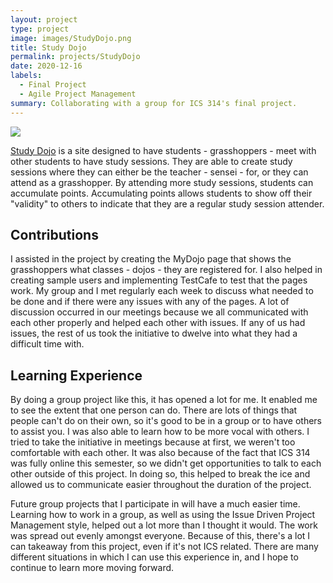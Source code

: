 ```yaml
---
layout: project
type: project
image: images/StudyDojo.png
title: Study Dojo
permalink: projects/StudyDojo
date: 2020-12-16
labels:
  - Final Project
  - Agile Project Management
summary: Collaborating with a group for ICS 314's final project.
---
```


<img class="ui medium right floated rounded image" src="../images/DSC_8994.jpg">

[Study Dojo](https://study-dojo.github.io/) is a site designed to have students - grasshoppers - meet with other students to have study sessions. They are able to create study sessions where they can either be the teacher - sensei - for, or they can attend as a grasshopper. By attending more study sessions, students can accumulate points. Accumulating points allows students to show off their "validity" to others to indicate that they are a regular study session attender.

## Contributions

I assisted in the project by creating the MyDojo page that shows the grasshoppers what classes - dojos - they are registered for. I also helped in creating sample users and implementing TestCafe to test that the pages work. My group and I met regularly each week to discuss what needed to be done and if there were any issues with any of the pages. A lot of discussion occurred in our meetings because we all communicated with each other properly and helped each other with issues. If any of us had issues, the rest of us took the initiative to dwelve into what they had a difficult time with.

## Learning Experience

By doing a group project like this, it has opened a lot for me. It enabled me to see the extent that one person can do. There are lots of things that people can't do on their own, so it's good to be in a group or to have others to assist you. I was also able to learn how to be more vocal with others. I tried to take the initiative in meetings because at first, we weren't too comfortable with each other. It was also because of the fact that ICS 314 was fully online this semester, so we didn't get opportunities to talk to each other outside of this project. In doing so, this helped to break the ice and allowed us to communicate easier throughout the duration of the project.

Future group projects that I participate in will have a much easier time. Learning how to work in a group, as well as using the Issue Driven Project Management style, helped out a lot more than I thought it would. The work was spread out evenly amongst everyone. Because of this, there's a lot I can takeaway from this project, even if it's not ICS related. There are many different situations in which I can use this experience in, and I hope to continue to learn more moving forward.
